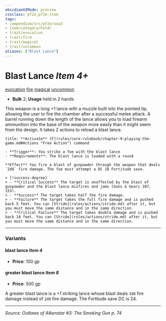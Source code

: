 ```yaml
---
obsidianUIMode: preview
cssclass: pf2e,pf2e-item
tags:
- compendium/src/pf2e/ooa3
- item/category/held/
- trait/evocation
- trait/fire
- trait/magical
- trait/uncommon
aliases: ["Blast Lance"]
---
```

# Blast Lance *Item 4+*  
[evocation](evocation.md "Evocation School Trait")  [fire](fire.md "Fire Energy & Element Trait")  [magical](magical.md "Magical Item Trait")  [uncommon](uncommon.md "Uncommon Rarity Trait")  

- **Bulk** 2; **Usage** held in 2 hands

This weapon is a long +1 lance with a muzzle built into the pointed tip, allowing the user to fire the chamber after a successful melee attack. A barrel running down the length of the lance allows you to load firearm ammunition into the base of the weapon more easily than it might seem from the design. It takes 2 actions to reload a blast lance.

```ad-embed-ability
title: **Activate** [F](rules/core-rulebook/chapter-9-playing-the-game.md#Actions "Free Action") command

- **Trigger**: You strike a foe with the blast lance
- **Requirements**: The blast lance is loaded with a round

**Effect** You fire a blast of gunpowder through the weapon that deals `2d8` fire damage. The foe must attempt a DC 18 Fortitude save.

> [!success-degree] 
> - **Critical Success** The target is unaffected by the blast of gunpowder and the blast lance misfires and jams (Guns & Gears 107, 153).
> - **Success** The target takes half the fire damage.
> - **Failure** The target takes the full fire damage and is pushed back 5 feet. You can [Stride](rules/actions/stride.md) after it, but you must move the same distance and in the same direction.
> - **Critical Failure** The target takes double damage and is pushed back 10 feet. You can [Stride](rules/actions/stride.md) after it, but you must move the same distance and in the same direction.
```

---

### Variants

#### blast lance *Item 4*

- **Price**: 100 gp

#### greater blast lance *Item 8*

- **Price**: 500 gp

A greater blast lance is a +1 striking lance whose blast deals `3d8` fire damage instead of `2d8` fire damage. The Fortitude save DC is 24.

---
*Source: Outlaws of Alkenstar #3: The Smoking Gun p. 74*